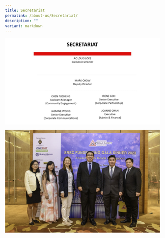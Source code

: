 ```yaml
---
title: Secretariat
permalink: /about-us/Secretariat/
description: ""
variant: markdown
---
```

![](/images/SRSC_Secretariat_6.jpg)

![](/images/20231117_SRSC_392.jpg)